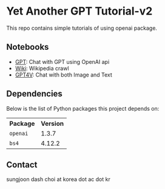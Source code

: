 # Yet Another GPT Tutorial-v2
This repo contains simple tutorials of using openai package. 

## Notebooks

- [GPT](https://github.com/sjchoi86/yet-another-gpt-tutorial-v2/blob/main/code/gpt_chat.ipynb): Chat with GPT using OpenAI api
- [Wiki](https://github.com/sjchoi86/yet-another-gpt-tutorial-v2/blob/main/code/wiki_crawl.ipynb): Wikipedia crawl
- [GPT4V](https://github.com/sjchoi86/yet-another-gpt-tutorial-v2/blob/main/code/gpt4v_chat.ipynb): Chat with both Image and Text

## Dependencies

Below is the list of Python packages this project depends on:

<table>
<tr>
    <th>Package</th>
    <th>Version</th>
</tr>
<tr>
    <td><code>openai</code></td>
    <td>1.3.7</td>
</tr>
<tr>
    <td><code>bs4</code></td>
    <td>4.12.2
</td>
</tr>
</table>


## Contact

sungjoon dash choi at korea dot ac dot kr
